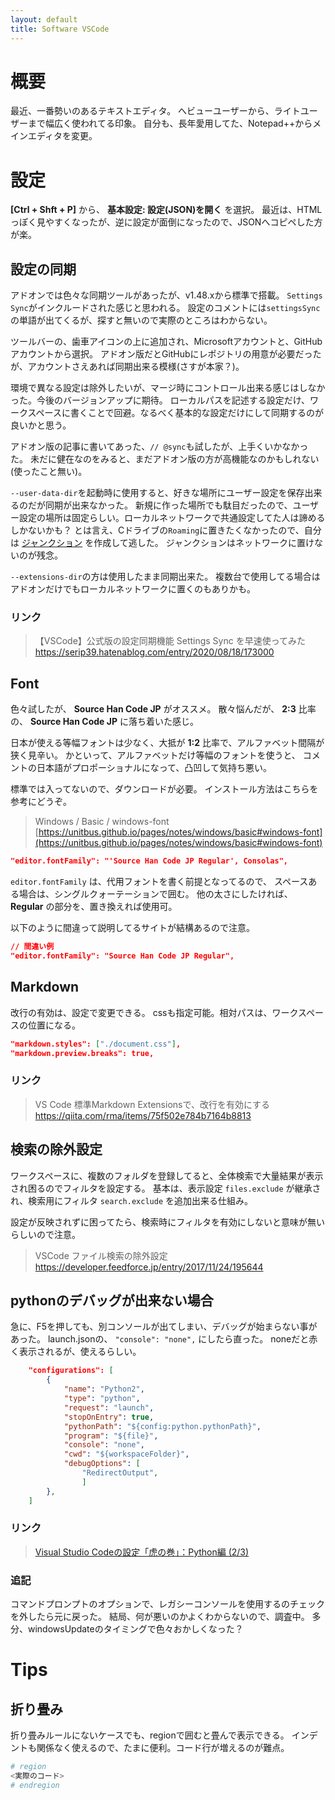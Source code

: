 ```yaml
---
layout: default
title: Software VSCode
---
```


# 概要

最近、一番勢いのあるテキストエディタ。
へビューユーザーから、ライトユーザーまで幅広く使われてる印象。
自分も、長年愛用してた、Notepad++からメインエディタを変更。

# 設定

**[Ctrl + Shft + P]** から、 **基本設定: 設定(JSON)を開く** を選択。
最近は、HTMLっぽく見やすくなったが、逆に設定が面倒になったので、JSONへコピペした方が楽。

## 設定の同期

アドオンでは色々な同期ツールがあったが、v1.48.xから標準で搭載。
`Settings Sync`がインクルードされた感じと思われる。
設定のコメントには`settingsSync`の単語が出てくるが、探すと無いので実際のところはわからない。

ツールバーの、歯車アイコンの上に追加され、Microsoftアカウントと、GitHubアカウントから選択。
アドオン版だとGitHubにレポジトリの用意が必要だったが、アカウントさえあれば同期出来る模様(さすが本家？)。

環境で異なる設定は除外したいが、マージ時にコントロール出来る感じはしなかった。今後のバージョンアップに期待。
ローカルパスを記述する設定だけ、ワークスペースに書くことで回避。なるべく基本的な設定だけにして同期するのが良いかと思う。

アドオン版の記事に書いてあった、`// @sync`も試したが、上手くいかなかった。
未だに健在なのをみると、まだアドオン版の方が高機能なのかもしれない(使ったこと無い)。

`--user-data-dir`を起動時に使用すると、好きな場所にユーザー設定を保存出来るのだが同期が出来なかった。
新規に作った場所でも駄目だったので、ユーザー設定の場所は固定らしい。ローカルネットワークで共通設定してた人は諦めるしかないかも？
とは言え、Cドライブの`Roaming`に置きたくなかったので、自分は [ジャンクション](https://unitbus.github.io/pages/notes/windows/batch#%E3%82%B7%E3%83%B3%E3%83%9C%E3%83%AA%E3%83%83%E3%82%AF%E3%83%AA%E3%83%B3%E3%82%AF%E3%81%A8%E3%82%B8%E3%83%A3%E3%83%B3%E3%82%AF%E3%82%B7%E3%83%A7%E3%83%B3) を作成して逃した。
ジャンクションはネットワークに置けないのが残念。

`--extensions-dir`の方は使用したまま同期出来た。
複数台で使用してる場合はアドオンだけでもローカルネットワークに置くのもありかも。

### リンク

> 【VSCode】公式版の設定同期機能 Settings Sync を早速使ってみた
https://serip39.hatenablog.com/entry/2020/08/18/173000

## Font

色々試したが、 **Source Han Code JP** がオススメ。
散々悩んだが、 **2:3** 比率の、 **Source Han Code JP** に落ち着いた感じ。

日本が使える等幅フォントは少なく、大抵が **1:2** 比率で、アルファベット間隔が狭く見辛い。
かといって、アルファベットだけ等幅のフォントを使うと、
コメントの日本語がプロポーショナルになって、凸凹して気持ち悪い。

標準では入ってないので、ダウンロードが必要。
インストール方法はこちらを参考にどうぞ。

> Windows / Basic / windows-font
[https://unitbus.github.io/pages/notes/windows/basic#windows-font](https://unitbus.github.io/pages/notes/windows/basic#windows-font)

```json
"editor.fontFamily": "'Source Han Code JP Regular', Consolas",
```

`editor.fontFamily` は、代用フォントを書く前提となってるので、
スペースある場合は、シングルクォーテーションで囲む。
他の太さにしたければ、 **Regular** の部分を、置き換えれば使用可。

以下のように間違って説明してるサイトが結構あるので注意。

```json
// 間違い例
"editor.fontFamily": "Source Han Code JP Regular",
```

## Markdown

改行の有効は、設定で変更できる。
cssも指定可能。相対パスは、ワークスペースの位置になる。

```json
"markdown.styles": ["./document.css"],
"markdown.preview.breaks": true,
```

### リンク

> VS Code 標準Markdown Extensionsで、改行を有効にする
https://qiita.com/rma/items/75f502e784b7164b8813

## 検索の除外設定

ワークスペースに、複数のフォルダを登録してると、全体検索で大量結果が表示され困るのでフィルタを設定する。
基本は、表示設定 `files.exclude` が継承され、検索用にフィルタ `search.exclude` を追加出来る仕組み。

設定が反映されずに困ってたら、検索時にフィルタを有効にしないと意味が無いらしいので注意。

> VSCode ファイル検索の除外設定
https://developer.feedforce.jp/entry/2017/11/24/195644

## pythonのデバッグが出来ない場合

急に、F5を押しても、別コンソールが出てしまい、デバッグが始まらない事があった。
launch.jsonの、 `"console": "none",` にしたら直った。
noneだと赤く表示されるが、使えるらしい。

```json
    "configurations": [
        {
            "name": "Python2",
            "type": "python",
            "request": "launch",
            "stopOnEntry": true,
            "pythonPath": "${config:python.pythonPath}",
            "program": "${file}",
            "console": "none",
            "cwd": "${workspaceFolder}",
            "debugOptions": [
                "RedirectOutput",
                ]
        },
    ]
```

### リンク

> [Visual Studio Codeの設定「虎の巻」：Python編 (2/3)](https://www.atmarkit.co.jp/ait/articles/1711/24/news034_2.html)

### 追記

コマンドプロンプトのオプションで、レガシーコンソールを使用するのチェックを外したら元に戻った。
結局、何が悪いのかよくわからないので、調査中。
多分、windowsUpdateのタイミングで色々おかしくなった？

# Tips

## 折り畳み

折り畳みルールにないケースでも、regionで囲むと畳んで表示できる。
インデントも関係なく使えるので、たまに便利。コード行が増えるのが難点。

``` python
# region
<実際のコード>
# endregion
```
